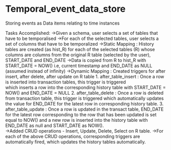 # Temporal_event_data_store

Storing events as Data items relating to time instances

Tasks Accomplished:
->Given a schema, user selects a set of tables that have to be temporalised
->For each of the selected tables, user selects a set of columns that have to be temporalized
->Static Mapping : History tables are created (as hist_R) for each of the selected tables (R) whose columns are columns from the original R table 
(selected by the user), START_DATE and END_DATE
->Data is copied from R to hist_R with START_DATE = NOW() i.e, current timestamp and END_DATE as NULL (assumed instead of infinity)
->Dynamic Mapping : Created triggers for after insert, after delete, after update on R table
     1. after_table_insert : Once a row is inserted into transaction tables, this trigger is triggered 	      
     which inserts a row into the corresponding history table with START_DATE = NOW() and END_DATE = NULL
	   2. after_table_delete : Once a row is deleted from transaction table, this trigger is triggered
     which automatically updates the value for END_DATE for the latest row in corresponding history table. 
	   3. after_table_update : Once a row is updated in the transact table, END_DATE for the latest row corresponding to the row
     that has been updated is set equal to NOW() and a new row is inserted into the history table with END_DATE as null 
     and START_DATE as NOW().  
 ->Added CRUD operations - Insert, Update, Delete, Select on R table. 
->For each of the above CRUD operations, corresponding triggers are automatically fired, which updates the history tables 
automatically.
